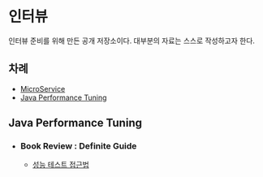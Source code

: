 # 인터뷰
인터뷰 준비를 위해 만든 공개 저장소이다. 대부분의 자료는 스스로 작성하고자 한다.

## 차례
- [MicroService](#micro-servuce)
- [Java Performance Tuning](java-performance-tuning)




## Java Performance Tuning
- ### Book Review : Definite Guide
  - [성능 테스트 접근법](https://github.com/hoondori/mooc_exercise/blob/master/java_perf_definite_guide/ch02_performance_test.md)

